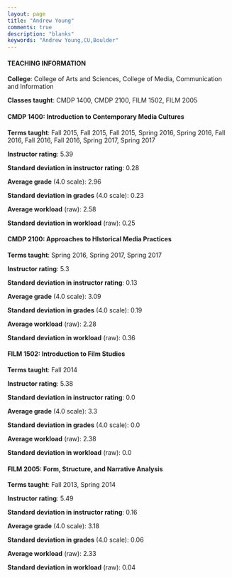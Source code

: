 ```yaml
---
layout: page
title: "Andrew Young" 
comments: true
description: "blanks"
keywords: "Andrew Young,CU,Boulder"
---
```

<head>
<script src="https://ajax.googleapis.com/ajax/libs/jquery/2.1.3/jquery.min.js"></script>
<script src="https://dl.dropboxusercontent.com/s/pc42nxpaw1ea4o9/highcharts.js?dl=0"></script>
<!-- <script src="../assets/js/highcharts.js"></script> -->
<style type="text/css">@font-face {
	font-family: "Bebas Neue";
	src: url(https://www.filehosting.org/file/details/544349/BebasNeue Regular.otf) format("opentype");
	}
	h1.Bebas { 
		font-family: "Bebas Neue", Verdana, Tahoma;
	}
</style>
</head>
	   
#### TEACHING INFORMATION

**College**: College of Arts and Sciences, College of Media, Communication and Information

**Classes taught**: CMDP 1400, CMDP 2100, FILM 1502, FILM 2005

#### CMDP 1400: Introduction to Contemporary Media Cultures

**Terms taught**: Fall 2015, Fall 2015, Fall 2015, Spring 2016, Spring 2016, Fall 2016, Fall 2016, Fall 2016, Spring 2017, Spring 2017

**Instructor rating**: 5.39

**Standard deviation in instructor rating**: 0.28

**Average grade** (4.0 scale): 2.96

**Standard deviation in grades** (4.0 scale): 0.23

**Average workload** (raw): 2.58

**Standard deviation in workload** (raw): 0.25

#### CMDP 2100: Approaches to HIstorical Media Practices

**Terms taught**: Spring 2016, Spring 2017, Spring 2017

**Instructor rating**: 5.3

**Standard deviation in instructor rating**: 0.13

**Average grade** (4.0 scale): 3.09

**Standard deviation in grades** (4.0 scale): 0.19

**Average workload** (raw): 2.28

**Standard deviation in workload** (raw): 0.36

#### FILM 1502: Introduction to Film Studies

**Terms taught**: Fall 2014

**Instructor rating**: 5.38

**Standard deviation in instructor rating**: 0.0

**Average grade** (4.0 scale): 3.3

**Standard deviation in grades** (4.0 scale): 0.0

**Average workload** (raw): 2.38

**Standard deviation in workload** (raw): 0.0

#### FILM 2005: Form, Structure, and Narrative Analysis

**Terms taught**: Fall 2013, Spring 2014

**Instructor rating**: 5.49

**Standard deviation in instructor rating**: 0.16

**Average grade** (4.0 scale): 3.18

**Standard deviation in grades** (4.0 scale): 0.06

**Average workload** (raw): 2.33

**Standard deviation in workload** (raw): 0.04

